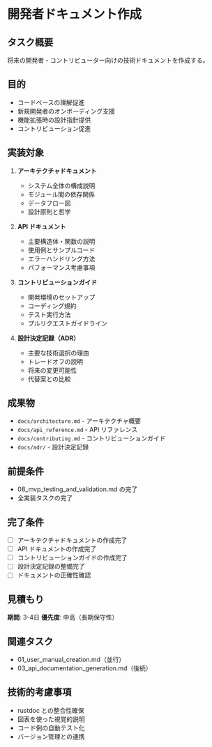 # 開発者ドキュメント作成

## タスク概要
将来の開発者・コントリビューター向けの技術ドキュメントを作成する。

## 目的
- コードベースの理解促進
- 新規開発者のオンボーディング支援
- 機能拡張時の設計指針提供
- コントリビューション促進

## 実装対象
1. **アーキテクチャドキュメント**
   - システム全体の構成説明
   - モジュール間の依存関係
   - データフロー図
   - 設計原則と哲学

2. **API ドキュメント**
   - 主要構造体・関数の説明
   - 使用例とサンプルコード
   - エラーハンドリング方法
   - パフォーマンス考慮事項

3. **コントリビューションガイド**
   - 開発環境のセットアップ
   - コーディング規約
   - テスト実行方法
   - プルリクエストガイドライン

4. **設計決定記録（ADR）**
   - 主要な技術選択の理由
   - トレードオフの説明
   - 将来の変更可能性
   - 代替案との比較

## 成果物
- `docs/architecture.md` - アーキテクチャ概要
- `docs/api_reference.md` - API リファレンス
- `docs/contributing.md` - コントリビューションガイド
- `docs/adr/` - 設計決定記録

## 前提条件
- 08_mvp_testing_and_validation.md の完了
- 全実装タスクの完了

## 完了条件
- [ ] アーキテクチャドキュメントの作成完了
- [ ] API ドキュメントの作成完了
- [ ] コントリビューションガイドの作成完了
- [ ] 設計決定記録の整備完了
- [ ] ドキュメントの正確性確認

## 見積もり
**期間**: 3-4日
**優先度**: 中高（長期保守性）

## 関連タスク
- 01_user_manual_creation.md（並行）
- 03_api_documentation_generation.md（後続）

## 技術的考慮事項
- rustdoc との整合性確保
- 図表を使った視覚的説明
- コード例の自動テスト化
- バージョン管理との連携